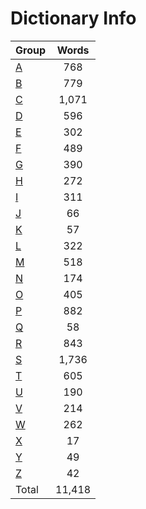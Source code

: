 ﻿Dictionary Info
=======


|Group|Words|
|-----|:------:|
|[A](A.json)|768|
|[B](B.json)|779|
|[C](C.json)|1,071|
|[D](D.json)|596|
|[E](E.json)|302|
|[F](F.json)|489|
|[G](G.json)|390|
|[H](H.json)|272|
|[I](I.json)|311|
|[J](J.json)|66|
|[K](K.json)|57|
|[L](L.json)|322|
|[M](M.json)|518|
|[N](N.json)|174|
|[O](O.json)|405|
|[P](P.json)|882|
|[Q](Q.json)|58|
|[R](R.json)|843|
|[S](S.json)|1,736|
|[T](T.json)|605|
|[U](U.json)|190|
|[V](V.json)|214|
|[W](W.json)|262|
|[X](X.json)|17|
|[Y](Y.json)|49|
|[Z](Z.json)|42|
|Total|11,418|
